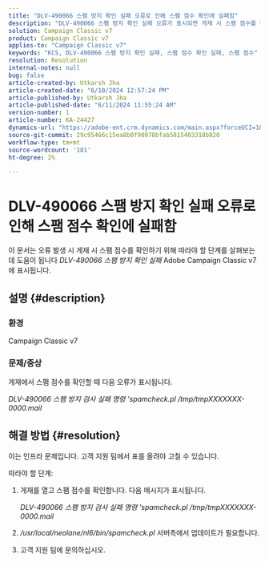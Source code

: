 ```yaml
---
title: "DLV-490066 스팸 방지 확인 실패 오류로 인해 스팸 점수 확인에 실패함"
description: "DLV-490066 스팸 방지 확인 실패 오류가 표시되면 게재 시 스팸 점수를 확인하는 방법에 대해 알아봅니다."
solution: Campaign Classic v7
product: Campaign Classic v7
applies-to: "Campaign Classic v7"
keywords: "KCS, DLV-490066 스팸 방지 확인 실패, 스팸 점수 확인 실패, 스팸 점수"
resolution: Resolution
internal-notes: null
bug: false
article-created-by: Utkarsh Jha
article-created-date: "6/10/2024 12:57:24 PM"
article-published-by: Utkarsh Jha
article-published-date: "6/11/2024 11:55:24 AM"
version-number: 1
article-number: KA-24427
dynamics-url: "https://adobe-ent.crm.dynamics.com/main.aspx?forceUCI=1&pagetype=entityrecord&etn=knowledgearticle&id=e7a2b5fa-2827-ef11-840a-002248084fbb"
source-git-commit: 29c95466c15ea8b0f90978bfab5815403318b820
workflow-type: tm+mt
source-wordcount: '181'
ht-degree: 2%

---
```


# DLV-490066 스팸 방지 확인 실패 오류로 인해 스팸 점수 확인에 실패함


이 문서는 오류 발생 시 게재 시 스팸 점수를 확인하기 위해 따라야 할 단계를 살펴보는 데 도움이 됩니다 *DLV-490066 스팸 방지 확인 실패* Adobe Campaign Classic v7에 표시됩니다.

## 설명 {#description}


### 환경 

Campaign Classic v7

### 문제/증상

게재에서 스팸 점수를 확인할 때 다음 오류가 표시됩니다.

*DLV-490066 스팸 방지 검사 실패 명령 &#39;spamcheck.pl /tmp/tmpXXXXXXX-0000.mail*


## 해결 방법 {#resolution}


이는 인프라 문제입니다. 고객 지원 팀에서 표를 올려야 고칠 수 있습니다.

따라야 할 단계:

1. 게재를 열고 스팸 점수를 확인합니다. 다음 메시지가 표시됩니다.

   *DLV-490066 스팸 방지 검사 실패 명령 &#39;spamcheck.pl /tmp/tmpXXXXXXX-0000.mail*
2. */usr/local/neolane/nl6/bin/spamcheck.pl* 서버측에서 업데이트가 필요합니다.
3. 고객 지원 팀에 문의하십시오.

